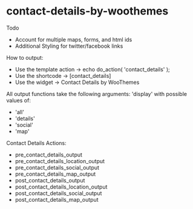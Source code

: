 contact-details-by-woothemes
============================

Todo

- Account for multiple maps, forms, and html ids
- Additional Styling for twitter/facebook links

How to output:

- Use the template action -> echo do_action( 'contact_details' );
- Use the shortcode -> [contact_details]
- Use the widget -> Contact Details by WooThemes

All output functions take the following arguments:
'display' with possible values of:
- 'all'
- 'details'
- 'social'
- 'map'

Contact Details Actions:
- pre_contact_details_output
- pre_contact_details_location_output
- pre_contact_details_social_output
- pre_contact_details_map_output
- post_contact_details_output
- post_contact_details_location_output
- post_contact_details_social_output
- post_contact_details_map_output